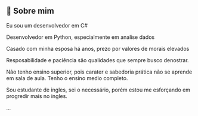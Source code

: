 ## 🚀 Sobre mim
Eu sou um desenvolvedor em C#

Desenvolvedor em Python, especialmente em analise dados

Casado com minha esposa há anos, prezo por valores de morais elevados

Resposabilidade e paciência são qualidades que sempre busco denostrar.

Não tenho ensino superior, pois carater e sabedoria prática não se aprende em sala de aula. Tenho o ensino medio completo.

Sou estudante de ingles, sei o necessário, porém estou me esforçando em progredir mais no ingles.

...
